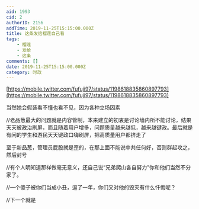 ```yaml
---
aid: 1993
cid: 2
authorID: 2156
addTime: 2019-11-25T15:15:00.000Z
title: 这条发给榴莲自己看
tags:
    - 榴莲
    - 发给
    - 这条
comments: []
date: 2019-11-25T15:15:00.000Z
category: 时政
---
```


[https://mobile.twitter.com/fufuji97/status/1198618835860897793](https://mobile.twitter.com/fufuji97/status/1198618835860897793)

当然她会假装看不懂也看不见，因为各种立场因素

//老品葱最大的问题就是内容管制，本来建立的初衷是讨论墙内所不能讨论，结果天天被政治刷屏，而且随着用户增多，问题质量越来越低，越来越键政。最后就是有闲的学生和游民天天键政口嗨刷屏，把高质量用户都挤走了

至于新品葱，管理员屁股就是歪的，在那上面不能说中共任何好，否则群起攻之，然后封号

//有个人明知道那样做毫无意义，还自己说“兄弟爬山各自努力”你和他们当然不分家了。

//一个傻子被你们当成小丑，逗了一年，你们又对他的毁灭有什么忏悔呢？

//下一个就是
